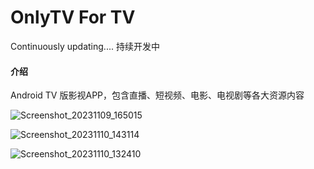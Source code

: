 # OnlyTV For TV

Continuously updating....  持续开发中

#### 介绍
Android TV 版影视APP，包含直播、短视频、电影、电视剧等各大资源内容


![Screenshot_20231109_165015](https://github.com/ludoven/OnlyTV-For-TV/assets/34389786/890a666b-a015-4953-9948-9bbefeaac43d)

![Screenshot_20231110_143114](https://github.com/ludoven/OnlyTV-For-TV/assets/34389786/f4ef6857-0f2e-4d06-8924-38783666732a)


![Screenshot_20231110_132410](https://github.com/ludoven/OnlyTV-For-TV/assets/34389786/0580722c-cafe-4970-9e62-47a84fd16a50)
